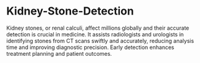 # Kidney-Stone-Detection
Kidney stones, or renal calculi, affect millions globally and their accurate detection is crucial in medicine. It assists radiologists and urologists in identifying stones from CT scans swiftly and accurately, reducing analysis time and improving diagnostic precision. Early detection enhances treatment planning and patient outcomes. 
